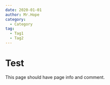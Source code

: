 ```yaml
---
date: 2020-01-01
author: Mr.Hope
category:
  - Category
tag:
  - Tag1
  - Tag2
---
```


# Test

This page should have page info and comment.
